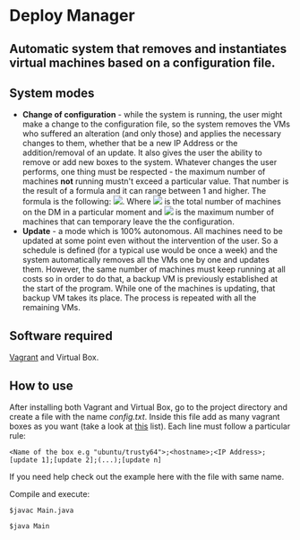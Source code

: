# Deploy Manager

## Automatic system that removes and instantiates virtual machines based on a configuration file.

## System modes

* **Change of configuration** - while the system is running, the user might make a change to the configuration file, so the system removes the VMs who suffered an alteration (and only those) and applies the necessary changes to them, whether that be a new IP Address or the addition/removal of an update.
It also gives the user the ability to remove or add new boxes to the system.
Whatever changes the user performs, one thing must be respected - the maximum number of machines **not** running mustn't exceed a particular value. That number is the result of a formula and it can range between 1 and higher. The formula is the following: <img src="https://render.githubusercontent.com/render/math?math=$f = \frac{n-1}{3}$">.
Where <img src="https://render.githubusercontent.com/render/math?math=n"> is the total number of machines on the DM in a particular moment and <img src="https://render.githubusercontent.com/render/math?math=f"> is the maximum number of machines that can temporary leave the the configuration.
* **Update** - a mode which is 100% autonomous. All machines need to be updated at some point even without the intervention of the user. So a schedule is defined (for a typical use would be once a week) and the system automatically removes all the VMs one by one and updates them. However, the same number of machines must keep running at all costs so in order to do that, a backup VM is previously established at the start of the program. While one of the machines is updating, that backup VM takes its place. The process is repeated with all the remaining VMs.


## **Software required**

[Vagrant](https://www.vagrantup.com) and Virtual Box.


## **How to use**

After installing both Vagrant and Virtual Box, go to the project directory and create a file with the name *config.txt*. Inside this file add as many vagrant boxes as you want (take a look at [this](https://app.vagrantup.com/boxes/search) list).
Each line must follow a particular rule:

```
<Name of the box e.g "ubuntu/trusty64">;<hostname>;<IP Address>;[update 1];[update 2];(...);[update n]
```
If you need help check out the example here with the file with same name.

Compile and execute:
```
$javac Main.java
```
```
$java Main
```
